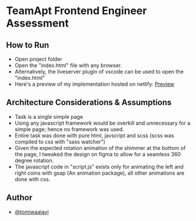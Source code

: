 # TeamApt Frontend Engineer Assessment


## How to Run
* Open project folder
* Open the "index.html" file with any browser.
* Alternatively, the liveserver plugin of vscode can be used to open the "index.html"
* Here's a preview of my implementation hosted on netlify: [Preview](https://teamapt-assessment.netlify.app/)

## Architecture Considerations & Assumptions
* Task is a single simple page
* Using any javascript framework would be overkill and unnecessary for a simple page; hence no framework was used.
* Entire task was done with pure html, javscript and scss (scss was compiled to css with "sass watcher")
* Given the expected rotation animation of the shimmer at the bottom of the page, I tweaked the design on figma to allow for a seamless 360 degree rotation.
* The javascript code in "script.js" exists only for animating the left and right coins with gsap (An animation package), all other animations are done with css.

## Author

- [@tomiwaajayi](https://www.github.com/tomiwaajayi)